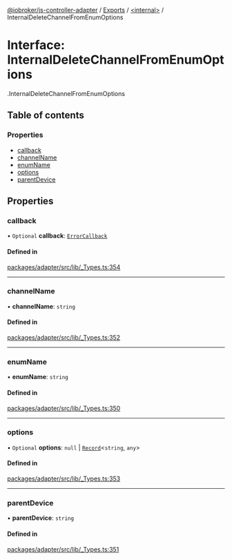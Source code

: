 [@iobroker/js-controller-adapter](../README.md) / [Exports](../modules.md) / [<internal\>](../modules/internal_.md) / InternalDeleteChannelFromEnumOptions

# Interface: InternalDeleteChannelFromEnumOptions

[<internal>](../modules/internal_.md).InternalDeleteChannelFromEnumOptions

## Table of contents

### Properties

- [callback](internal_.InternalDeleteChannelFromEnumOptions.md#callback)
- [channelName](internal_.InternalDeleteChannelFromEnumOptions.md#channelname)
- [enumName](internal_.InternalDeleteChannelFromEnumOptions.md#enumname)
- [options](internal_.InternalDeleteChannelFromEnumOptions.md#options)
- [parentDevice](internal_.InternalDeleteChannelFromEnumOptions.md#parentdevice)

## Properties

### callback

• `Optional` **callback**: [`ErrorCallback`](../modules/internal_.md#errorcallback)

#### Defined in

[packages/adapter/src/lib/_Types.ts:354](https://github.com/ioBroker/ioBroker.js-controller/blob/a1d9b783/packages/adapter/src/lib/_Types.ts#L354)

___

### channelName

• **channelName**: `string`

#### Defined in

[packages/adapter/src/lib/_Types.ts:352](https://github.com/ioBroker/ioBroker.js-controller/blob/a1d9b783/packages/adapter/src/lib/_Types.ts#L352)

___

### enumName

• **enumName**: `string`

#### Defined in

[packages/adapter/src/lib/_Types.ts:350](https://github.com/ioBroker/ioBroker.js-controller/blob/a1d9b783/packages/adapter/src/lib/_Types.ts#L350)

___

### options

• `Optional` **options**: ``null`` \| [`Record`](../modules/internal_.md#record)<`string`, `any`\>

#### Defined in

[packages/adapter/src/lib/_Types.ts:353](https://github.com/ioBroker/ioBroker.js-controller/blob/a1d9b783/packages/adapter/src/lib/_Types.ts#L353)

___

### parentDevice

• **parentDevice**: `string`

#### Defined in

[packages/adapter/src/lib/_Types.ts:351](https://github.com/ioBroker/ioBroker.js-controller/blob/a1d9b783/packages/adapter/src/lib/_Types.ts#L351)
